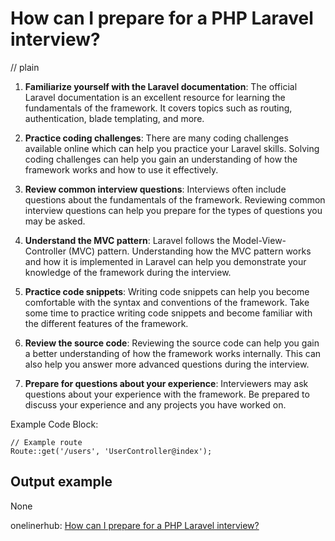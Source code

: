 # How can I prepare for a PHP Laravel interview?
// plain

1. **Familiarize yourself with the Laravel documentation**: The official Laravel documentation is an excellent resource for learning the fundamentals of the framework. It covers topics such as routing, authentication, blade templating, and more.

2. **Practice coding challenges**: There are many coding challenges available online which can help you practice your Laravel skills. Solving coding challenges can help you gain an understanding of how the framework works and how to use it effectively.

3. **Review common interview questions**: Interviews often include questions about the fundamentals of the framework. Reviewing common interview questions can help you prepare for the types of questions you may be asked.

4. **Understand the MVC pattern**: Laravel follows the Model-View-Controller (MVC) pattern. Understanding how the MVC pattern works and how it is implemented in Laravel can help you demonstrate your knowledge of the framework during the interview.

5. **Practice code snippets**: Writing code snippets can help you become comfortable with the syntax and conventions of the framework. Take some time to practice writing code snippets and become familiar with the different features of the framework.

6. **Review the source code**: Reviewing the source code can help you gain a better understanding of how the framework works internally. This can also help you answer more advanced questions during the interview.

7. **Prepare for questions about your experience**: Interviewers may ask questions about your experience with the framework. Be prepared to discuss your experience and any projects you have worked on.

Example Code Block:
```
// Example route
Route::get('/users', 'UserController@index');
```

## Output example
 None

onelinerhub: [How can I prepare for a PHP Laravel interview?](https://onelinerhub.com/php-laravel/how-can-i-prepare-for-a-php-laravel-interview)